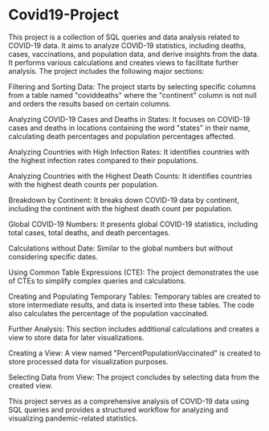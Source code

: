# Covid19-Project

This project is a collection of SQL queries and data analysis related to COVID-19 data. It aims to analyze COVID-19 statistics, including deaths, cases, vaccinations, and population data, and derive insights from the data. It performs various calculations and creates views to facilitate further analysis. The project includes the following major sections:

Filtering and Sorting Data: The project starts by selecting specific columns from a table named "coviddeaths" where the "continent" column is not null and orders the results based on certain columns.

Analyzing COVID-19 Cases and Deaths in States: It focuses on COVID-19 cases and deaths in locations containing the word "states" in their name, calculating death percentages and population percentages affected.

Analyzing Countries with High Infection Rates: It identifies countries with the highest infection rates compared to their populations.

Analyzing Countries with the Highest Death Counts: It identifies countries with the highest death counts per population.

Breakdown by Continent: It breaks down COVID-19 data by continent, including the continent with the highest death count per population.

Global COVID-19 Numbers: It presents global COVID-19 statistics, including total cases, total deaths, and death percentages.

Calculations without Date: Similar to the global numbers but without considering specific dates.

Using Common Table Expressions (CTE): The project demonstrates the use of CTEs to simplify complex queries and calculations.

Creating and Populating Temporary Tables: Temporary tables are created to store intermediate results, and data is inserted into these tables. The code also calculates the percentage of the population vaccinated.

Further Analysis: This section includes additional calculations and creates a view to store data for later visualizations.

Creating a View: A view named "PercentPopulationVaccinated" is created to store processed data for visualization purposes.

Selecting Data from View: The project concludes by selecting data from the created view.

This project serves as a comprehensive analysis of COVID-19 data using SQL queries and provides a structured workflow for analyzing and visualizing pandemic-related statistics.
